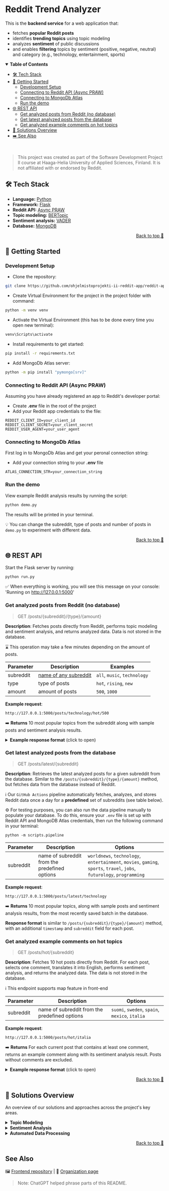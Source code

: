 # Reddit Trend Analyzer

This is the **backend service** for a web application that:
- fetches **popular Reddit posts**
- identifies **trending topics** using topic modeling
- analyzes **sentiment** of public discussions
- and enables **filtering** topics by sentiment (positive, negative, neutral) and category (e.g., technology, entertainment, sports)

<details open>
<summary><strong>Table of Contents</strong></summary>

- [🛠️ Tech Stack](#️-tech-stack)
- [🚀 Getting Started](#-getting-started)
  - [Development Setup](#development-setup)
  - [Connecting to Reddit API (Async PRAW)](#connecting-to-reddit-api-async-praw)
  - [Connecting to MongoDb Atlas](#connecting-to-mongodb-atlas)
  - [Run the demo](#run-the-demo)
- [🌐 REST API](#-rest-api)
  - [Get analyzed posts from Reddit (no database)](#get-analyzed-posts-from-reddit-no-database)
  - [Get latest analyzed posts from the database](#get-latest-analyzed-posts-from-the-database)
  - [Get analyzed example comments on hot topics](#get-analyzed-example-comments-on-hot-topics)
- [🔎 Solutions Overview](#-solutions-overview)
- [➡️ See Also](#see-also)

</details>
<br>

> This project was created as part of the Software Development Project II course at Haaga-Helia University of Applied Sciences, Finland. It is not affiliated with or endorsed by Reddit.

## 🛠️ Tech Stack
- **Language:** [Python](https://docs.python.org/3/)
- **Framework:** [Flask](https://flask.palletsprojects.com/en/stable/)
- **Reddit API:** [Async PRAW](https://asyncpraw.readthedocs.io/en/stable/)
- **Topic modeling:** [BERTopic](https://maartengr.github.io/BERTopic/index.html)
- **Sentiment analysis:** [VADER](https://vadersentiment.readthedocs.io/en/latest/index.html)
- **Database:** [MongoDB](https://www.mongodb.com/)

<p align="right"><a href="#reddit-trend-analyzer">Back to top 🔼</a></p>

## 🚀 Getting Started

### Development Setup
- Clone the repository:
```bash
git clone https://github.com/ohjelmistoprojekti-ii-reddit-app/reddit-app-backend.git
```
- Create Virtual Environment for the project in the project folder with command:
```bash
python -m venv venv
```
- Activate the Virtual Environment (this has to be done every time you open new terminal):
```bash
venv\Scripts\activate
```
- Install requirements to get started:
```bash
pip install -r requirements.txt
```
- Add MongoDb Atlas server:
```bash
python -m pip install "pymongo[srv]"
```

### Connecting to Reddit API (Async PRAW)
Assuming you have already registered an app to Reddit's developer portal:
- Create **.env** file in the root of the project
- Add your Reddit app credentials to the file:
```
REDDIT_CLIENT_ID=your_client_id
REDDIT_CLIENT_SECRET=your_client_secret
REDDIT_USER_AGENT=your_user_agent
```

### Connecting to MongoDb Atlas
First log in to MongoDb Atlas and get your peronal connection string:
- Add your connection string to your **.env** file
```
ATLAS_CONNECTION_STR=your_connection_string
```

### Run the demo

View example Reddit analysis results by running the script:
```bash
python demo.py
```

The results will be printed in your terminal.

💡 You can change the subreddit, type of posts and number of posts in `demo.py` to experiment with different data.

<p align="right"><a href="#reddit-trend-analyzer">Back to top 🔼</a></p>

## 🌐 REST API

Start the Flask server by running:
```bash
python run.py
```

✅ When everything is working, you will see this message on your console: 'Running on http://127.0.0.1:5000'

### Get analyzed posts from Reddit (no database)

> GET /posts/{subreddit}/{type}/{amount}

**Description**: Fetches posts directly from Reddit, performs topic modeling and sentiment analysis, and returns analyzed data. Data is not stored in the database.

⌛ This operation may take a few minutes depending on the amount of posts.

| Parameter | Description | Examples |
| --------- | ----------- | ------- |
| subreddit | [name of any subreddit](https://www.reddit.com/r/ListOfSubreddits/wiki/listofsubreddits/) | `all`, `music`, `technology` |
| type | type of posts | `hot`, `rising`, `new` |
| amount | amount of posts | `500`, `1000` |

**Example request**:
```
http://127.0.0.1:5000/posts/technology/hot/500
```

➡️ **Returns** 10 most popular topics from the subreddit along with sample posts and sentiment analysis results.

<details>
<summary><strong>Example response format</strong> (click to open)</summary>

```json
{
  "topic_id": 1,
  "num_posts": 22,
  "posts": [
    {
      "id": "abc123",
      "subreddit": "technology",
      "title": "AI model achieves new benchmark",
      "content": "A new AI model has set a record for image recognition accuracy.",
      "comments": [
        "This is amazing!",
        "Impressive results, can't wait to see it in action."
      ],
      "num_comments": 2,
      "score": 150,
      "upvote_ratio": 0.97
    },
    {
      "id": "def456",
      "subreddit": "technology",
      "title": "Tech company launches innovative gadget",
      "content": "The latest gadget has several cutting-edge features.",
      "comments": [
        "Looks promising!"
      ],
      "num_comments": 1,
      "score": 120,
      "upvote_ratio": 0.95
    }
  ],
  "sentiment_values": {
    "average_compound": 0.25,
    "average_neg": 10.0,
    "average_neu": 75.0,
    "average_pos": 15.0,
    "comment_count": 50
  },
  "topic": ["AI", "Innovation", "Gadgets"]
}
```
</details>


### Get latest analyzed posts from the database

> GET /posts/latest/{subreddit}

**Description**: Retrieves the latest analyzed posts for a given subreddit from the database. Similar to the `/posts/{subreddit}/{type}/{amount}` method, but fetches data from the database instead of Reddit.

ℹ️ Our `GitHub Actions` pipeline automatically fetches, analyzes, and stores Reddit data once a day for a **predefined** set of subreddits (see table below).

⚙️ For testing purposes, you can also run the data pipeline manually to populate your database. To do this, ensure your `.env` file is set up with Reddit API and MongoDB Atlas credentials, then run the following command in your terminal:
```
python -m scripts.pipeline
```

| Parameter | Description | Options |
| --------- | ----------- | ------- |
| subreddit | name of subreddit from the predefined options | `worldnews`, `technology`, `entertainment`, `movies`, `gaming`, `sports`, `travel`, `jobs`, `futurology`, `programming`

**Example request**:
```
http://127.0.0.1:5000/posts/latest/technology
```

➡️ **Returns** 10 most popular topics, along with sample posts and sentiment analysis results, from the most recently saved batch in the database.

**Response format** is similar to `/posts/{subreddit}/{type}/{amount}` method, with an additional `timestamp` and `subreddit` field for each post.


### Get analyzed example comments on hot topics

> GET /posts/hot/{subreddit}

**Description**: Fetches 10 hot posts directly from Reddit. For each post, selects one comment, translates it into English, performs sentiment analysis, and returns the analyzed data. The data is not stored in the database.

ℹ️ This endpoint supports map feature in front-end


| Parameter | Description | Options |
| --------- | ----------- | ------- |
| subreddit | name of subreddit from the predefined options | `suomi`, `sweden`, `spain`, `mexico`, `italia`

**Example request**:
```
http://127.0.0.1:5000/posts/hot/italia
```
➡️ **Returns** For each current post that contains at least one comment, returns an example comment along with its sentiment analysis result. Posts without comments are excluded.

<details>
<summary><strong>Example response format</strong> (click to open)</summary>

```json
{
    "comment_eng": "thanks to all for support, I didn't feel like ahaha and I learned about the challenge",
    "comment_original": "grazie di cuore a tutti per il supporto, non me lo aspettavo ahaha e scusatemi per lo sfogo",
    "post_score": 480,
    "post_title": "Ho 23 anni e NON vivo",
    "sentiment_values": {
      "sentiment_compound": 0.585,
      "sentiment_neg": 0.111,
      "sentiment_neu": 0.526,
      "sentiment_pos": 0.363
    }
  },
  {
    "comment_eng": "With this opposition, I have spent ten years in government.",
    "comment_original": "Con questa opposizione fa tranquillissimamente dieci anni al governo",
    "post_score": 355,
    "post_title": "Zitta zitta la Meloni a fine mese arriva sul podio",
    "sentiment_values": {
      "sentiment_compound": 0,
      "sentiment_neg": 0,
      "sentiment_neu": 1,
      "sentiment_pos": 0
    }
  },
  {
    "comment_eng": "Is the minimum wage at 9 euros?",
    "comment_original": "Maa il salario minimo a 9 euro? Helloo? ",
    "post_score": 202,
    "post_title": "Se Flotilla sarà attaccata i sindacati sono pronti allo SCIOPERO GENERALE immediato",
    "sentiment_values": {
      "sentiment_compound": 0,
      "sentiment_neg": 0,
      "sentiment_neu": 1,
      "sentiment_pos": 0
    }
  }
```
</details>

<p align="right"><a href="#reddit-trend-analyzer">Back to top 🔼</a></p>

## 🔎 Solutions Overview
An overview of our solutions and approaches across the project's key areas.

<details>
<summary><strong>Topic Modeling</strong></summary>

**Topic modeling** is a natural language processing (NLP) technique for identifying themes and topics from text data.

There are multiple tools available for this task, and for this project, we chose **BERTopic**, a modern framework that leverages advanced sentence-transformer models and statistical techniques to uncover easily interpretable topics.

<strong>Core concepts of BERTopic</strong>

BERTopic is highly flexible, allowing you to customize or swap components based on your needs. For example, you can control how broad or detailed the topic groups are by changing the clustering model, or generate embeddings using almost any sentence-transformer model. Adjusting different components can have a significant impact on the results.

Here are the key steps in BERTopic and the models we used for each stage:

1. **Embedding**: Converts text into numerical vectors that capture meaning, so similar words are close in vector space. For example, words “*movie*” and “*film*” might end up near each other because they mean similar things.
    - Model: [all-MiniLM-L12-v2](https://huggingface.co/sentence-transformers/all-MiniLM-L12-v2)
2. **Dimensionality reduction**: Reduces the high-dimensional vectors, making patterns and clusters easier to detect.
    - Model: [UMAP](https://umap-learn.readthedocs.io/en/latest/)
3. **Clustering**: Groups similar embeddings into coherent topic clusters.
    - Model: [HDBSCAN](https://hdbscan.readthedocs.io/en/latest/how_hdbscan_works.html)
4. **Topic representation**: Labels each cluster with a few key words summarizing its main theme.
    - Model: BERTopic default, [c-TF-IDF](https://maartengr.github.io/BERTopic/getting_started/ctfidf/ctfidf.html)


<strong>Why use BERTopic on Reddit data?</strong>

Reddit discussions are already organized into different topics as **subreddits**, so someone might wonder why we would use topic modeling on Reddit at all. We wanted to take our Reddit analysis a step further and see if recurring themes or topics could be found *within* large subreddits.

Reddit discussions are diverse, informal and full of slang and memes, making the data challenging to analyze. BERTopic uses contextual embeddings to capture the meaning behind words, allowing it to understand nuances that traditional models like LDA often miss. We believe this makes it well-suited for extracting meaningful topics from a large and messy dataset like Reddit.

**Learn more on this topic**:
- [What is Topic Modeling? An Introduction With Examples](https://www.datacamp.com/tutorial/what-is-topic-modeling) by Kurtis Pykes (Datacamp)
- [Advanced Topic Modeling with BERTopic](https://www.pinecone.io/learn/bertopic/) by James Briggs (Pinecone)
- [BERTopic official documentation](https://maartengr.github.io/BERTopic/algorithm/algorithm.html)
</details>

<details>
<summary><strong>Sentiment Analysis</strong></summary>

**Sentiment analysis** is a subfield of Natural Language Processing (NLP) that focuses on determining the **emotional tone or attitude** expressed in a piece of text.

In this project, we use sentiment analysis to determine the emotional tone of **Reddit posts and comments**. We chose to begin the analysis with **VADER** (Valence Aware Dictionary and sEntiment Reasoner), as it is specifically developed for analyzing **short, informal, and social media-style text**. The choice of VADER was also guided by its **high processing speed** and **low computational requirements**, which make it well-suited for efficiently analyzing large volumes of user-generated content.

---

## More about VADER's operating logic

Unlike machine learning–based models, VADER does **not learn from data**. Instead, it uses:

- A **predefined sentiment lexicon** (i.e., a list of words with known sentiment scores)  
- **Syntactic rules** to adjust sentiment based on context clues such as:
  - Capitalization (e.g., `"LOVE this"`)
  - Negations (e.g., `"not good"`)
  - Emojis and informal language

For each piece of text, VADER outputs four sentiment scores:

- **Positive** (`pos`)
- **Negative** (`neg`)
- **Neutral** (`neu`)
- **Compound** — a normalized score ranging from –1 (most negative) to +1 (most positive)

> ⚠️ Because VADER is a **lexicon-based tool**, it does **not understand deeper context** such as **sarcasm**, **irony**, or **ambiguous phrasing**.

---

## 🔧 Use of VADER in This Project

This project utilizes VADER to perform sentiment analysis on **user-generated content**, such as:

- Reddit comments under popular or trending posts

### Topic-Based Aggregated Sentiment

For a set of current or trending topics — each containing multiple posts and comments — the system:

- Analyzes the **sentiment of each comment** using VADER  
- Computes **average sentiment values** for each topic  
- Returns a **summary of sentiment scores** across all analyzed topics

We use typical threshold values to determine sentiments:

- **Positive sentiment**: `compound` ≥ **0.05**
- **Neutral sentiment**: `–0.05` < `compound` < **0.05**
- **Negative sentiment**: `compound` ≤ **–0.05**

</details>

<details>
<summary><strong>Automated Data Processing</strong></summary>

We use **GitHub Actions** to automatically fetch, analyze, and store Reddit data once per day. The pipeline currently only runs for a predefined set of subreddits (see table below).

**How it works**
- Runs daily at midnight (UTC) or on demand via manual trigger
- Fetches ~500 hot posts and up to 8 comments per subreddit
- Processes content with topic modeling and sentiment analysis
- Stores processed data in MongoDB Atlas

The processed data can be accessed via the `/posts/latest/{subreddit}` endpoint (see [REST documentation](#-rest-api)).

**Subreddits**

The pipeline processes a predefined set of active subreddits to ensure diverse and relevant content for our users:

| Subreddit    | Description                      |
|--------------|----------------------------------|
| worldnews    | International news               |
| technology   | Tech news and discussions        |
| entertainment| Entertainment & pop culture      |
| movies       | Movie news, reviews & discussions|
| gaming       | Game news, reviews & discussions |
| sports       | Sports news and updates          |
| travel       | Travel tips and stories          |
| jobs         | Careers and job postings         |
| futurology   | Future tech and trends           |
| programming  | Programming discussions          |

⚙️ The subreddit list can be modified in `scripts/pipeline.py`

💡 We use the data for category filtering in the frontend. We are planning to add historical analysis and trend tracking soon.

**Benefits**

- Ensures consistent and reliable daily updates
- Keeps the frontend up-to-date with fresh data
- Enables historical analysis and long-term trend tracking
- Delivers fast frontend performance without waiting for real-time processing

**Learn more**
- [GitHub Actions documentation](https://docs.github.com/en/actions)
</details>

<p align="right"><a href="#reddit-trend-analyzer">Back to top 🔼</a></p>

## See Also

🖼️ [Frontend repository](https://github.com/ohjelmistoprojekti-ii-reddit-app/reddit-app-frontend) | 👥 [Organization page](https://github.com/ohjelmistoprojekti-ii-reddit-app/)

> Note: ChatGPT helped phrase parts of this README.
